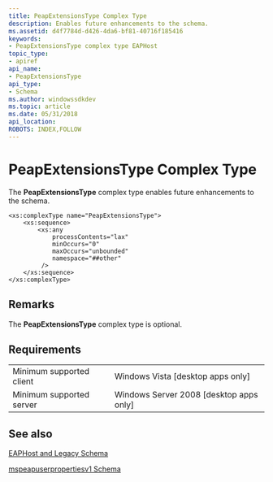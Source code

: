 ```yaml
---
title: PeapExtensionsType Complex Type
description: Enables future enhancements to the schema.
ms.assetid: d4f7784d-d426-4da6-bf81-40716f185416
keywords:
- PeapExtensionsType complex type EAPHost
topic_type:
- apiref
api_name:
- PeapExtensionsType
api_type:
- Schema
ms.author: windowssdkdev
ms.topic: article
ms.date: 05/31/2018
api_location: 
ROBOTS: INDEX,FOLLOW
---
```


# PeapExtensionsType Complex Type

The **PeapExtensionsType** complex type enables future enhancements to the schema.

``` syntax
<xs:complexType name="PeapExtensionsType">
    <xs:sequence>
        <xs:any
            processContents="lax"
            minOccurs="0"
            maxOccurs="unbounded"
            namespace="##other"
         />
    </xs:sequence>
</xs:complexType>
```

## Remarks

The **PeapExtensionsType** complex type is optional.

## Requirements



|                                     |                                                      |
|-------------------------------------|------------------------------------------------------|
| Minimum supported client<br/> | Windows Vista \[desktop apps only\]<br/>       |
| Minimum supported server<br/> | Windows Server 2008 \[desktop apps only\]<br/> |



## See also

<dl> <dt>

[EAPHost and Legacy Schema](eaphost-schemas.md)
</dt> <dt>

[mspeapuserpropertiesv1 Schema](mspeapuserpropertiesv1schema-schema.md)
</dt> </dl>

 

 





